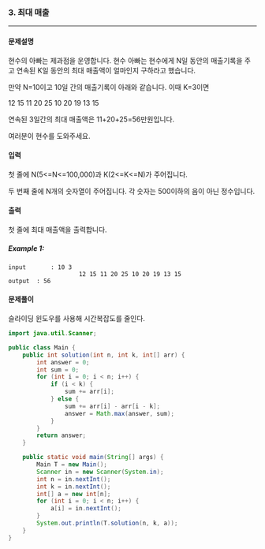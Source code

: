 ### 3. 최대 매출

---

#### 문제설명

현수의 아빠는 제과점을 운영합니다. 현수 아빠는 현수에게 N일 동안의 매출기록을 주고 연속된 K일 동안의 최대 매출액이 얼마인지 구하라고 했습니다.

만약 N=10이고 10일 간의 매출기록이 아래와 같습니다. 이때 K=3이면

12 15 11 20 25 10 20 19 13 15

연속된 3일간의 최대 매출액은 11+20+25=56만원입니다.

여러분이 현수를 도와주세요.

#### 입력

첫 줄에 N(5<=N<=100,000)과 K(2<=K<=N)가 주어집니다.

두 번째 줄에 N개의 숫자열이 주어집니다. 각 숫자는 500이하의 음이 아닌 정수입니다.

#### 출력

첫 줄에 최대 매출액을 출력합니다.

##### Example 1:

```
input		: 10 3
					12 15 11 20 25 10 20 19 13 15
output	: 56
```

#### 문제풀이

슬라이딩 윈도우를 사용해 시간복잡도를 줄인다.

```java
import java.util.Scanner;

public class Main {
    public int solution(int n, int k, int[] arr) {
        int answer = 0;
        int sum = 0;
        for (int i = 0; i < n; i++) {
            if (i < k) {
                sum += arr[i];
            } else {
                sum += arr[i] - arr[i - k];
                answer = Math.max(answer, sum);
            }
        }
        return answer;
    }

    public static void main(String[] args) {
        Main T = new Main();
        Scanner in = new Scanner(System.in);
        int n = in.nextInt();
        int k = in.nextInt();
        int[] a = new int[n];
        for (int i = 0; i < n; i++) {
            a[i] = in.nextInt();
        }
        System.out.println(T.solution(n, k, a));
    }
}

```

